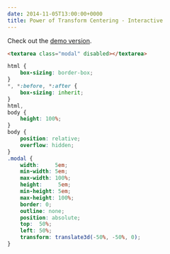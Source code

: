 ```yaml
---
date: 2014-11-05T13:00:00+0000
title: Power of Transform Centering - Interactive
---
```


<c-codepen slug="xutbs" height="500px"></c-codepen>

Check out the [demo version](/pen/transform-centering/).

```html
<textarea class="modal" disabled></textarea>
```

```scss
html {
    box-sizing: border-box;
}
*, *:before, *:after {
    box-sizing: inherit;
}
html,
body {
    height: 100%;
}
body {
    position: relative;
    overflow: hidden;
}
.modal {
    width:     5em;
    min-width: 5em;
    max-width: 100%;
    height:     5em;
    min-height: 5em;
    max-height: 100%;
    border: 0;
    outline: none;
    position: absolute;
    top:  50%;
    left: 50%;
    transform: translate3d(-50%, -50%, 0);
}

```
